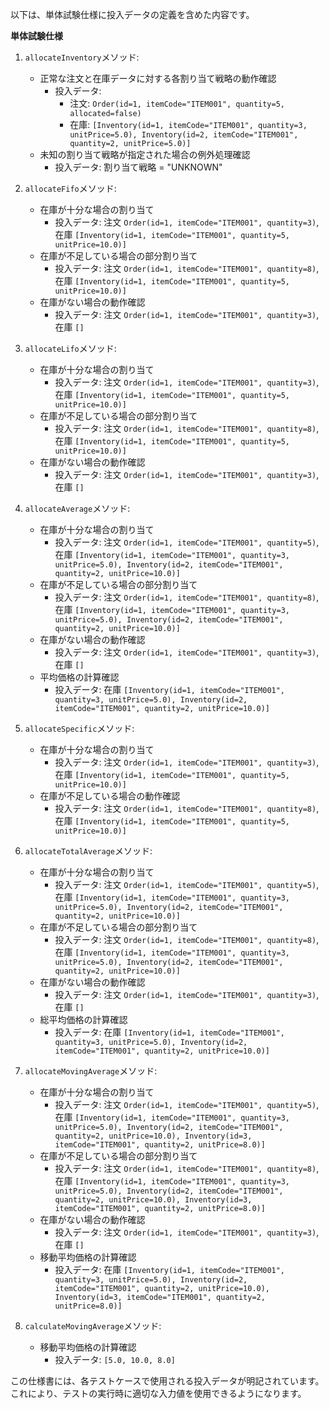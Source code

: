 以下は、単体試験仕様に投入データの定義を含めた内容です。

**単体試験仕様**

1. `allocateInventory`メソッド:
   - 正常な注文と在庫データに対する各割り当て戦略の動作確認
     - 投入データ:
       - 注文: `Order(id=1, itemCode="ITEM001", quantity=5, allocated=false)`
       - 在庫: `[Inventory(id=1, itemCode="ITEM001", quantity=3, unitPrice=5.0), Inventory(id=2, itemCode="ITEM001", quantity=2, unitPrice=5.0)]`
   - 未知の割り当て戦略が指定された場合の例外処理確認
     - 投入データ: 割り当て戦略 = "UNKNOWN"

2. `allocateFifo`メソッド:
   - 在庫が十分な場合の割り当て
     - 投入データ: 注文 `Order(id=1, itemCode="ITEM001", quantity=3)`, 在庫 `[Inventory(id=1, itemCode="ITEM001", quantity=5, unitPrice=10.0)]`
   - 在庫が不足している場合の部分割り当て
     - 投入データ: 注文 `Order(id=1, itemCode="ITEM001", quantity=8)`, 在庫 `[Inventory(id=1, itemCode="ITEM001", quantity=5, unitPrice=10.0)]`
   - 在庫がない場合の動作確認
     - 投入データ: 注文 `Order(id=1, itemCode="ITEM001", quantity=3)`, 在庫 `[]`

3. `allocateLifo`メソッド:
   - 在庫が十分な場合の割り当て
     - 投入データ: 注文 `Order(id=1, itemCode="ITEM001", quantity=3)`, 在庫 `[Inventory(id=1, itemCode="ITEM001", quantity=5, unitPrice=10.0)]`
   - 在庫が不足している場合の部分割り当て
     - 投入データ: 注文 `Order(id=1, itemCode="ITEM001", quantity=8)`, 在庫 `[Inventory(id=1, itemCode="ITEM001", quantity=5, unitPrice=10.0)]`
   - 在庫がない場合の動作確認
     - 投入データ: 注文 `Order(id=1, itemCode="ITEM001", quantity=3)`, 在庫 `[]`

4. `allocateAverage`メソッド:
   - 在庫が十分な場合の割り当て
     - 投入データ: 注文 `Order(id=1, itemCode="ITEM001", quantity=5)`, 在庫 `[Inventory(id=1, itemCode="ITEM001", quantity=3, unitPrice=5.0), Inventory(id=2, itemCode="ITEM001", quantity=2, unitPrice=10.0)]`
   - 在庫が不足している場合の部分割り当て
     - 投入データ: 注文 `Order(id=1, itemCode="ITEM001", quantity=8)`, 在庫 `[Inventory(id=1, itemCode="ITEM001", quantity=3, unitPrice=5.0), Inventory(id=2, itemCode="ITEM001", quantity=2, unitPrice=10.0)]`
   - 在庫がない場合の動作確認
     - 投入データ: 注文 `Order(id=1, itemCode="ITEM001", quantity=3)`, 在庫 `[]`
   - 平均価格の計算確認
     - 投入データ: 在庫 `[Inventory(id=1, itemCode="ITEM001", quantity=3, unitPrice=5.0), Inventory(id=2, itemCode="ITEM001", quantity=2, unitPrice=10.0)]`

5. `allocateSpecific`メソッド:
   - 在庫が十分な場合の割り当て
     - 投入データ: 注文 `Order(id=1, itemCode="ITEM001", quantity=3)`, 在庫 `[Inventory(id=1, itemCode="ITEM001", quantity=5, unitPrice=10.0)]`
   - 在庫が不足している場合の動作確認
     - 投入データ: 注文 `Order(id=1, itemCode="ITEM001", quantity=8)`, 在庫 `[Inventory(id=1, itemCode="ITEM001", quantity=5, unitPrice=10.0)]`

6. `allocateTotalAverage`メソッド:
   - 在庫が十分な場合の割り当て
     - 投入データ: 注文 `Order(id=1, itemCode="ITEM001", quantity=5)`, 在庫 `[Inventory(id=1, itemCode="ITEM001", quantity=3, unitPrice=5.0), Inventory(id=2, itemCode="ITEM001", quantity=2, unitPrice=10.0)]`
   - 在庫が不足している場合の部分割り当て
     - 投入データ: 注文 `Order(id=1, itemCode="ITEM001", quantity=8)`, 在庫 `[Inventory(id=1, itemCode="ITEM001", quantity=3, unitPrice=5.0), Inventory(id=2, itemCode="ITEM001", quantity=2, unitPrice=10.0)]`
   - 在庫がない場合の動作確認
     - 投入データ: 注文 `Order(id=1, itemCode="ITEM001", quantity=3)`, 在庫 `[]`
   - 総平均価格の計算確認
     - 投入データ: 在庫 `[Inventory(id=1, itemCode="ITEM001", quantity=3, unitPrice=5.0), Inventory(id=2, itemCode="ITEM001", quantity=2, unitPrice=10.0)]`

7. `allocateMovingAverage`メソッド:
   - 在庫が十分な場合の割り当て
     - 投入データ: 注文 `Order(id=1, itemCode="ITEM001", quantity=5)`, 在庫 `[Inventory(id=1, itemCode="ITEM001", quantity=3, unitPrice=5.0), Inventory(id=2, itemCode="ITEM001", quantity=2, unitPrice=10.0), Inventory(id=3, itemCode="ITEM001", quantity=2, unitPrice=8.0)]`
   - 在庫が不足している場合の部分割り当て
     - 投入データ: 注文 `Order(id=1, itemCode="ITEM001", quantity=8)`, 在庫 `[Inventory(id=1, itemCode="ITEM001", quantity=3, unitPrice=5.0), Inventory(id=2, itemCode="ITEM001", quantity=2, unitPrice=10.0), Inventory(id=3, itemCode="ITEM001", quantity=2, unitPrice=8.0)]`
   - 在庫がない場合の動作確認
     - 投入データ: 注文 `Order(id=1, itemCode="ITEM001", quantity=3)`, 在庫 `[]`
   - 移動平均価格の計算確認
     - 投入データ: 在庫 `[Inventory(id=1, itemCode="ITEM001", quantity=3, unitPrice=5.0), Inventory(id=2, itemCode="ITEM001", quantity=2, unitPrice=10.0), Inventory(id=3, itemCode="ITEM001", quantity=2, unitPrice=8.0)]`

8. `calculateMovingAverage`メソッド:
   - 移動平均価格の計算確認
     - 投入データ: `[5.0, 10.0, 8.0]`

この仕様書には、各テストケースで使用される投入データが明記されています。これにより、テストの実行時に適切な入力値を使用できるようになります。